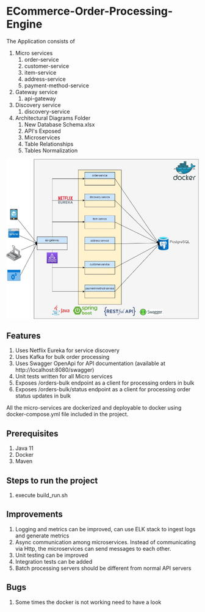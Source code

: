 # ECommerce-Order-Processing-Engine

The Application consists of 
1. Micro services
	1. order-service
	2. customer-service
	3. item-service
	4. address-service
	5. payment-method-service
2. Gateway service
	1. api-gateway
3. Discovery service
	1. discovery-service
4. Architectural Diagrams Folder
	1. New Database Schema.xlsx
	2. API's Exposed
	3. Microservices
	4. Table Relationships
	5. Tables Normalization
	
	
<img
src="https://github.com/prasanthyedithe/ECommerce-Order-Processing-Engine/blob/e9599ef6323e910655a608b1782c07284722244d/Architectural%20Diagrams/Microservices.jpg"
/>

## Features
1. Uses Netflix Eureka for service discovery
2. Uses Kafka for bulk order processing
3. Uses Swagger OpenApi for API documentation (available at http://localhost:8080/swagger)
4. Unit tests written for all Micro services
5. Exposes /orders-bulk endpoint as a client for processing orders in bulk
6. Exposes /orders-bulk/status endpoint as a client for processing order status updates in bulk

All the micro-services are dockerized and deployable to docker using docker-compose.yml file included in the project.

## Prerequisites

1. Java 11
2. Docker
3. Maven

## Steps to run the project

1. execute build_run.sh

## Improvements

1. Logging and metrics can be improved, can use ELK stack to ingest logs and generate metrics
2. Async communication among microservices. Instead of communicating via Http, the microservices can send messages to each other.
3. Unit testing can be improved
4. Integration tests can be added
5. Batch processing servers should be different from normal API servers

## Bugs

1. Some times the docker is not working need to have a look